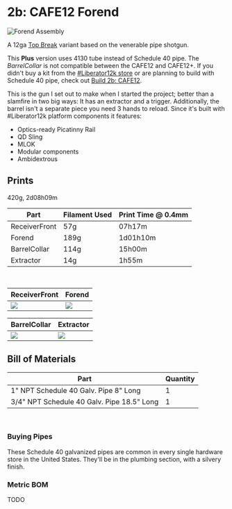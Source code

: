 # 2b: CAFE12 Forend
![Forend Assembly](Assembly_htmldoc.jpg)

A 12ga [Top Break](TopBreak.md) variant based on the venerable pipe shotgun.

This **Plus** version uses 4130 tube instead of Schedule 40 pipe.
The *BarrelCollar* is not compatible between the CAFE12 and CAFE12+.
If you didn't buy a kit from the
[\#Liberator12k store](https://liberator12k.com/store/)
or are planning to build with Schedule 40 pipe, check out
[Build 2b: CAFE12](TopBreak_CAFE12.md). 

This is the gun I set out to make when I started the project;
better than a slamfire in two big ways:
It has an extractor and a trigger.
Additionally, the barrel isn't a separate piece you need 3 hands to reload.
Since it's built with \#Liberator12k platform components it features:

* Optics-ready Picatinny Rail
* QD Sling
* MLOK
* Modular components
* Ambidextrous

## Prints
420g, 2d08h09m

| Part          | Filament Used | Print Time @ 0.4mm |
|---------------|---------------|--------------------|
| ReceiverFront | 57g           |   07h17m           |
| Forend        | 189g          | 1d01h10m           |
| BarrelCollar  | 114g          |   15h00m           |
| Extractor     | 14g           |    1h55m           |
<br/>

|ReceiverFront|Forend|
|-|-|
|![](ReceiverFront_thumb.jpg)|![](Forend_thumb.jpg)|

|BarrelCollar|Extractor|
|-|-|
|![](BarrelCollar_thumb.jpg)|![](Extractor_thumb.jpg)|

## Bill of Materials
| Part                                       | Quantity |
|--------------------------------------------|----------|
| 1" NPT Schedule 40 Galv. Pipe 8" Long      | 1        |
| 3/4" NPT Schedule 40 Galv. Pipe 18.5" Long | 1        |
<br/>

### Buying Pipes
These Schedule 40 galvanized pipes are common in every single hardware store in
the United States. They'll be in the plumbing section, with a silvery finish.



### Metric BOM
TODO